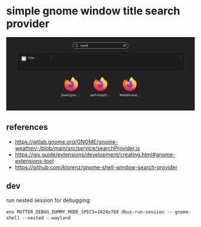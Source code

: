 # simple gnome window title search provider

![screenshot of search results](./simple-search.png)


## references

- https://gitlab.gnome.org/GNOME/gnome-weather/-/blob/main/src/service/searchProvider.js
- https://gjs.guide/extensions/development/creating.html#gnome-extensions-tool
- https://github.com/klorenz/gnome-shell-window-search-provider

## dev

run nested session for debugging:

```
env MUTTER_DEBUG_DUMMY_MODE_SPECS=1024x768 dbus-run-session -- gnome-shell --nested --wayland
```
